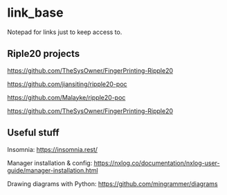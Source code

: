 # link_base
Notepad for links just to keep access to.

## Riple20 projects ##

https://github.com/TheSysOwner/FingerPrinting-Ripple20

https://github.com/jiansiting/ripple20-poc

https://github.com/Malayke/ripple20-poc

https://github.com/TheSysOwner/FingerPrinting-Ripple20


## Useful stuff ##

Insomnia: https://insomnia.rest/

Manager installation & config: https://nxlog.co/documentation/nxlog-user-guide/manager-installation.html

Drawing diagrams with Python: https://github.com/mingrammer/diagrams
